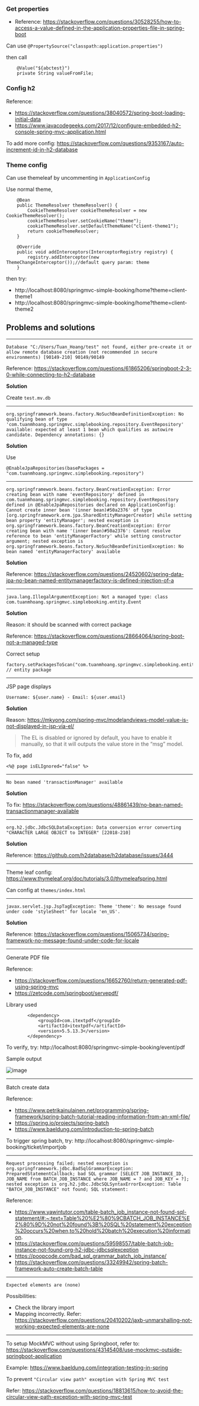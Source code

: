 ### Get properties

- Reference: https://stackoverflow.com/questions/30528255/how-to-access-a-value-defined-in-the-application-properties-file-in-spring-boot

Can use `@PropertySource("classpath:application.properties")` 

then call

```
    @Value("${abctest}")
    private String valueFromFile;
```

### Config h2

Reference:
- https://stackoverflow.com/questions/38040572/spring-boot-loading-initial-data
- https://www.javacodegeeks.com/2017/12/configure-embedded-h2-console-spring-mvc-application.html

To add more config: https://stackoverflow.com/questions/9353167/auto-increment-id-in-h2-database

### Theme config

Can use themeleaf by uncommenting in `ApplicationConfig`

Use normal theme,

```
    @Bean
    public ThemeResolver themeResolver() {
        CookieThemeResolver cookieThemeResolver = new CookieThemeResolver();
        cookieThemeResolver.setCookieName("theme");
        cookieThemeResolver.setDefaultThemeName("client-theme1");
        return cookieThemeResolver;
    }

    @Override
    public void addInterceptors(InterceptorRegistry registry) {
        registry.addInterceptor(new ThemeChangeInterceptor());//default query param: theme
    }
```

then try:
- http://localhost:8080/springmvc-simple-booking/home?theme=client-theme1
- http://localhost:8080/springmvc-simple-booking/home?theme=client-theme2

## Problems and solutions

---

```
Database "C:/Users/Tuan_Hoang/test" not found, either pre-create it or allow remote database creation (not recommended in secure environments) [90149-210] 90149/90149
```

Reference: https://stackoverflow.com/questions/61865206/springboot-2-3-0-while-connecting-to-h2-database

**Solution**

Create `test.mv.db`

---

```
org.springframework.beans.factory.NoSuchBeanDefinitionException: No qualifying bean of type 'com.tuanmhoang.springmvc.simplebooking.repository.EventRepository' available: expected at least 1 bean which qualifies as autowire candidate. Dependency annotations: {}
```

**Solution**

Use 

```
@EnableJpaRepositories(basePackages = "com.tuanmhoang.springmvc.simplebooking.repository")
```

---

```
org.springframework.beans.factory.BeanCreationException: Error creating bean with name 'eventRepository' defined in com.tuanmhoang.springmvc.simplebooking.repository.EventRepository defined in @EnableJpaRepositories declared on ApplicationConfig: Cannot create inner bean '(inner bean)#50a2376' of type [org.springframework.orm.jpa.SharedEntityManagerCreator] while setting bean property 'entityManager'; nested exception is org.springframework.beans.factory.BeanCreationException: Error creating bean with name '(inner bean)#50a2376': Cannot resolve reference to bean 'entityManagerFactory' while setting constructor argument; nested exception is org.springframework.beans.factory.NoSuchBeanDefinitionException: No bean named 'entityManagerFactory' available
```
**Solution**

Reference: https://stackoverflow.com/questions/24520602/spring-data-jpa-no-bean-named-entitymanagerfactory-is-defined-injection-of-a

---

```
java.lang.IllegalArgumentException: Not a managed type: class com.tuanmhoang.springmvc.simplebooking.entity.Event
```

**Solution**

Reason: it should be scanned with correct package

Reference: https://stackoverflow.com/questions/28664064/spring-boot-not-a-managed-type

Correct setup

```
factory.setPackagesToScan("com.tuanmhoang.springmvc.simplebooking.entity"); // entity package
```

---

JSP page displays

```
Username: ${user.name} - Email: ${user.email}
```

**Solution**

Reason: https://mkyong.com/spring-mvc/modelandviews-model-value-is-not-displayed-in-jsp-via-el/

> The EL is disabled or ignored by default, you have to enable it manually, so that it will outputs the value store in the “msg” model.

To fix, add

```
<%@ page isELIgnored="false" %>
```

---

```
No bean named 'transactionManager' available
```

**Solution**

To fix: https://stackoverflow.com/questions/48861439/no-bean-named-transactionmanager-available

---

```
org.h2.jdbc.JdbcSQLDataException: Data conversion error converting "CHARACTER LARGE OBJECT to INTEGER" [22018-210]
```
**Solution**

Reference: https://github.com/h2database/h2database/issues/3444

---

Theme leaf config: https://www.thymeleaf.org/doc/tutorials/3.0/thymeleafspring.html

Can config at `themes/index.html`

---

```
javax.servlet.jsp.JspTagException: Theme 'theme': No message found under code 'styleSheet' for locale 'en_US'.
```

**Solution**

Reference: https://stackoverflow.com/questions/15065734/spring-framework-no-message-found-under-code-for-locale

---

Generate PDF file

Reference:
- https://stackoverflow.com/questions/16652760/return-generated-pdf-using-spring-mvc
- https://zetcode.com/springboot/servepdf/

Library used

```
        <dependency>
            <groupId>com.itextpdf</groupId>
            <artifactId>itextpdf</artifactId>
            <version>5.5.13.3</version>
        </dependency>
```

To verify, try: http://localhost:8080/springmvc-simple-booking/event/pdf

Sample output

![image](https://user-images.githubusercontent.com/37680968/157430449-2f42b5da-2849-475a-88d2-aed837828884.png)


---

Batch create data

Reference: 

- https://www.petrikainulainen.net/programming/spring-framework/spring-batch-tutorial-reading-information-from-an-xml-file/
- https://spring.io/projects/spring-batch
- https://www.baeldung.com/introduction-to-spring-batch

To trigger spring batch, try: http://localhost:8080/springmvc-simple-booking/ticket/importjob

---

```
Request processing failed; nested exception is org.springframework.jdbc.BadSqlGrammarException: PreparedStatementCallback; bad SQL grammar [SELECT JOB_INSTANCE_ID, JOB_NAME from BATCH_JOB_INSTANCE where JOB_NAME = ? and JOB_KEY = ?]; nested exception is org.h2.jdbc.JdbcSQLSyntaxErrorException: Table "BATCH_JOB_INSTANCE" not found; SQL statement:
```

Reference:

- https://www.yawintutor.com/table-batch_job_instance-not-found-sql-statement/#:~:text=Table%20%E2%80%9CBATCH_JOB_INSTANCE%E2%80%9D%20not%20found%3B%20SQL%20statement%20exception%20occurs%20when,to%20hold%20batch%20execution%20information.
- https://stackoverflow.com/questions/59598557/table-batch-job-instance-not-found-org-h2-jdbc-jdbcsqlexception
- https://poopcode.com/bad_sql_grammar_batch_job_instance/
- https://stackoverflow.com/questions/33249942/spring-batch-framework-auto-create-batch-table

---

`Expected elements are (none)`

Possibilities:
- Check the library import
- Mapping incorrectly. Refer: https://stackoverflow.com/questions/20410202/jaxb-unmarshalling-not-working-expected-elements-are-none

---

To setup MockMVC without using Springboot, refer to: https://stackoverflow.com/questions/43145408/use-mockmvc-outside-springboot-application

Example: https://www.baeldung.com/integration-testing-in-spring

To prevent `"Circular view path" exception with Spring MVC test`

Refer: https://stackoverflow.com/questions/18813615/how-to-avoid-the-circular-view-path-exception-with-spring-mvc-test
